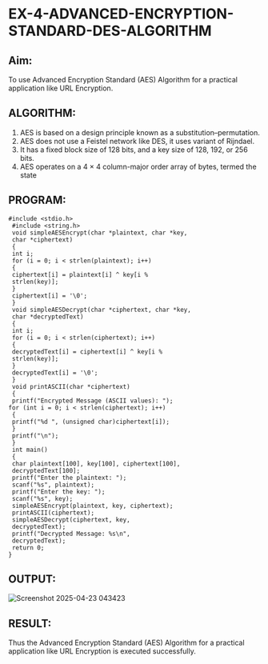 # EX-4-ADVANCED-ENCRYPTION-STANDARD-DES-ALGORITHM

## Aim:
  To use Advanced Encryption Standard (AES) Algorithm for a practical application like URL Encryption.

## ALGORITHM: 
  1. AES is based on a design principle known as a substitution–permutation. 
  2. AES does not use a Feistel network like DES, it uses variant of Rijndael. 
  3. It has a fixed block size of 128 bits, and a key size of 128, 192, or 256 bits. 
  4. AES operates on a 4 × 4 column-major order array of bytes, termed the state

## PROGRAM: 
```
#include <stdio.h>
 #include <string.h>
 void simpleAESEncrypt(char *plaintext, char *key,
 char *ciphertext)
 {
 int i;
 for (i = 0; i < strlen(plaintext); i++)
 {
 ciphertext[i] = plaintext[i] ^ key[i %
 strlen(key)];
 }
 ciphertext[i] = '\0';
 }
 void simpleAESDecrypt(char *ciphertext, char *key,
 char *decryptedText)
 {
 int i;
 for (i = 0; i < strlen(ciphertext); i++)
 {
 decryptedText[i] = ciphertext[i] ^ key[i %
 strlen(key)];
 }
 decryptedText[i] = '\0';
 }
 void printASCII(char *ciphertext)
 {
 printf("Encrypted Message (ASCII values): ");
for (int i = 0; i < strlen(ciphertext); i++)
 {
 printf("%d ", (unsigned char)ciphertext[i]);
 }
 printf("\n");
 }
 int main()
 {
 char plaintext[100], key[100], ciphertext[100],
 decryptedText[100];
 printf("Enter the plaintext: ");
 scanf("%s", plaintext);
 printf("Enter the key: ");
 scanf("%s", key);
 simpleAESEncrypt(plaintext, key, ciphertext);
 printASCII(ciphertext);
 simpleAESDecrypt(ciphertext, key,
 decryptedText);
 printf("Decrypted Message: %s\n",
 decryptedText);
 return 0;
}

```
## OUTPUT:

![Screenshot 2025-04-23 043423](https://github.com/user-attachments/assets/93874be9-0b36-4dd8-808f-a93a027fdd2c)

## RESULT: 
 Thus the Advanced Encryption Standard (AES) Algorithm for a practical application like URL Encryption is executed successfully.
